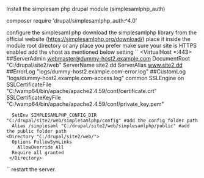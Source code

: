Install the simplesam php drupal module (simplesamlphp_auth)

composer require 'drupal/simplesamlphp_auth:^4.0'

configure the simplesaml php
  download the simplesamlphp library from the official website (https://simplesamlphp.org/download/)
  place it inside the module root directory or any place you prefer
  make sure your site is HTTPS enabled
  add the vhost as mentioned below setting
  ``
  <VirtualHost *:443>
    ##ServerAdmin webmaster@dummy-host2.example.com
    DocumentRoot "C:/drupal/site2/web"
    ServerName site2.dd
	  ServerAlias www.site2.dd
    ##ErrorLog "logs/dummy-host2.example.com-error.log"
    ##CustomLog "logs/dummy-host2.example.com-access.log" common
	  SSLEngine on
	  SSLCertificateFile "C:/wamp64/bin/apache/apache2.4.59/conf/certificate.crt"
	  SSLCertificateKeyFile "C:/wamp64/bin/apache/apache2.4.59/conf/private_key.pem"

	  SetEnv SIMPLESAMLPHP_CONFIG_DIR  "C:/drupal/site2/web/simplesamlphp/config" #add the config folder path
	  Alias /simplesaml "C:/drupal/site2/web/simplesamlphp/public" #add the public folder path
  	<Directory "C:/drupal/site2/web/">
  	  Options FollowSymLinks
        AllowOverride All
  	  Require all granted
     </Directory>
 </VirtualHost>
``
 restart the server. 
